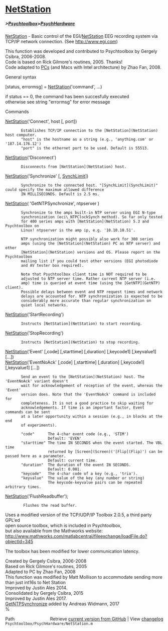 # [NetStation](NetStation)
##### >[Psychtoolbox](Psychtoolbox)>[PsychHardware](PsychHardware)

  
 [NetStation](NetStation) - Basic control of the EGI/[NetStation](NetStation) EEG recording system via  
 TCP/IP network connection. (See http://www.egi.com)  
  
 This function was developed and contributed to Psychtoolbox by Gergely Csibra, 2006-2008.  
 Code is based on Rick Gilmore's routines, 2005. Thanks!  
 Code adapted to [PCs](PCs) (and Macs with Intel architecture) by Zhao Fan, 2008.  
  
  
 General syntax  
  
   [status, errormsg] = [NetStation](NetStation)('command', ...)  
  
   if status == 0, the command has been succesfully executed  
   otherwise see string "errormsg" for error message  
  
 Commands  
  
   [NetStation](NetStation)('Connect', host [, port])  
  
           Establishes TCP/IP connection to the [NetStation](NetStation) host computer.  
           "host" is the hostname as a string (e.g., 'anything.com' or '187.14.176.12')  
           "port" is the ethernet port to be used. Default is 55513.  
  
   [NetStation](NetStation)('Disconnect')  
  
           Disconnects from [NetStation](NetStation) host.  
  
   [NetStation](NetStation)('Synchronize' [, [SynchLimit](SynchLimit)])  
  
           Synchronize to the connected host. "[SynchLimit](SynchLimit)" could specify the maximum allowed difference  
           IN MILLISECONDS. Default is 2.5 ms.  
  
   [NetStation](NetStation)( 'GetNTPSynchronize', ntpserver )  
  
           Synchronize to the amps built-in NTP server using EGI N-type  
           synchronization (eci\_NTPClockSynch method). So far only tested  
           for 400 series amps with [NetStation](NetStation) 5.3 and Psychtoolbox on  
           Linux! ntpserver is the amp ip, e.g. '10.10.10.51'.  
  
           NTP synchronization might possibly also work for 300 series  
           amps (using the [NetStation](NetStation) PC as NTP server) and other  
           [NetStation](NetStation) versions and OS. Please report on the Psychtoolbox  
           mailing list if you could test other versions (EGI photodiode  
           and AV tester box required).  
  
           Note that Psychtoolbox client time is NOT required to be  
           adjusted to NTP server time. Rather current NTP server (i.e.  
           amp) time is queried at event time (using the [GetNTP](GetNTP) client).  
           Possible delays between event and NTP request times and network  
           delays are accounted for. NTP synchronization is expected to be  
           considerably more accurate than regular synchronization on  
           quiet local networks.  
  
   [NetStation](NetStation)('StartRecording')  
  
           Instructs [NetStation](NetStation) to start recording.  
  
   [NetStation](NetStation)('StopRecording')  
  
           Instructs [NetStation](NetStation) to stop recording.  
  
   [NetStation](NetStation)('Event' [,code] [,starttime] [,duration] [,keycode1] [,keyvalue1] [...])  
   [NetStation](NetStation)('EventNoAck' [,code] [,starttime] [,duration] [,keycode1] [,keyvalue1] [...])  
  
           Send an event to the [NetStation](NetStation) host. The 'EventNoAck' variant doesn't  
           wait for acknowledgement of reception of the event, whereas the 'Event'  
           version does. Note that the 'EventNoAck' command is included for  
           completeness. It is not a good practice to skip waiting for  
           acknowledgements. If time is an important factor, Event commands can be sent  
           at a later opportunity within a session (e.g., in blocks at the end  
           of experiments).  
  
           "code"      The 4-char event code (e.g., 'STIM')  
                       Default: 'EVEN'  
           "starttime" The time IN SECONDS when the event started. The VBL time  
                       returned by [Screen](Screen)('[Flip](Flip)') can be passed here as a parameter.  
                       Default: current time.  
           "duration"  The duration of the event IN SECONDS.  
                       Default: 0.001.  
           "keycode"   The 4-char code of a key (e.g., 'tria').  
           "keyvalue"  The value of the key (any number or string)  
                       The keycode-keyvalue pairs can be repeated arbitrary times.  
  
   [NetStation](NetStation)('FlushReadbuffer');  
  
            Flushes the read buffer.  
  
   Uses a modified version of the TCP/UDP/IP Toolbox 2.0.5, a third party GPL'ed  
   open source toolbox, which is included in Psychtoolbox,  
   but also available from the Mathworks website:  
   http://www.mathworks.com/matlabcentral/fileexchange/loadFile.do?objectId=345  
  
   The toolbox has been modified for lower communication latency.  
  
   Created by Gergely Csibra, 2006-2008  
   Based on Rick Gilmore's routines, 2005  
   Adapted to PC by Zhao Fan, 2008  
   This function was modified by Matt Mollison to accommodate sending more than just int16s to Net Station  
   Improved by Justin Ales 2014.  
   Consolidated by Gergely Csibra, 2015  
   Improved by Justin Ales 2017.  
   [GetNTPSynchronize](GetNTPSynchronize) added by Andreas Widmann, 2017  
%  




<div class="code_header" style="text-align:right;">
  <span style="float:left;">Path&nbsp;&nbsp;</span> <span class="counter">Retrieve <a href=
  "https://raw.github.com/Psychtoolbox-3/Psychtoolbox-3/beta/Psychtoolbox/PsychHardware/NetStation.m">current version from GitHub</a> | View <a href=
  "https://github.com/Psychtoolbox-3/Psychtoolbox-3/commits/beta/Psychtoolbox/PsychHardware/NetStation.m">changelog</a></span>
</div>
<div class="code">
  <code>Psychtoolbox/PsychHardware/NetStation.m</code>
</div>

